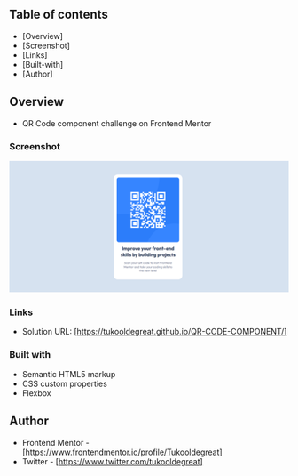 ## Table of contents

- [Overview]
- [Screenshot]
- [Links]
- [Built-with]
- [Author]

## Overview

- QR Code component challenge on Frontend Mentor 

### Screenshot

![](./images/Screenshot.png)

### Links

- Solution URL: [https://tukooldegreat.github.io/QR-CODE-COMPONENT/]

### Built with

- Semantic HTML5 markup
- CSS custom properties
- Flexbox


## Author

- Frontend Mentor - [https://www.frontendmentor.io/profile/Tukooldegreat]
- Twitter - [https://www.twitter.com/tukooldegreat]
